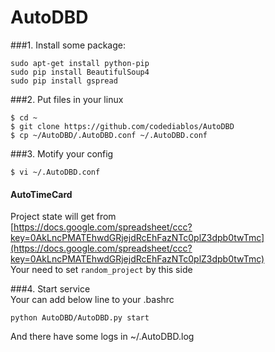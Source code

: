 AutoDBD
=======
###1. Install some package:

<pre><code>sudo apt-get install python-pip  
sudo pip install BeautifulSoup4  
sudo pip install gspread  
</code></pre>

###2. Put files in your linux  
<pre><code>$ cd ~  
$ git clone https://github.com/codediablos/AutoDBD  
$ cp ~/AutoDBD/.AutoDBD.conf ~/.AutoDBD.conf  
</code></pre>

###3. Motify your config  
<pre><code>$ vi ~/.AutoDBD.conf  
</code></pre>
#### AutoTimeCard ####
Project state will get from   
[https://docs.google.com/spreadsheet/ccc?key=0AkLncPMATEhwdGRjejdRcEhFazNTc0plZ3dpb0twTmc](https://docs.google.com/spreadsheet/ccc?key=0AkLncPMATEhwdGRjejdRcEhFazNTc0plZ3dpb0twTmc)  
Your need to set `random_project` by this side  


###4. Start service  
Your can add below line to your .bashrc  
<pre><code>python AutoDBD/AutoDBD.py start  
</code></pre>

And there have some logs in ~/.AutoDBD.log